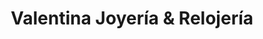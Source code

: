 ---
title: "Valentina Joyería & Relojería"
url: /cipolletti/valentina-joyeria-y-relojeria/
shop: joyería
---